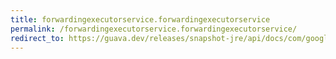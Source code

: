 ```yaml
---
title: forwardingexecutorservice.forwardingexecutorservice
permalink: /forwardingexecutorservice.forwardingexecutorservice/
redirect_to: https://guava.dev/releases/snapshot-jre/api/docs/com/google/common/util/concurrent/ForwardingExecutorService.html#ForwardingExecutorService--
---
```

